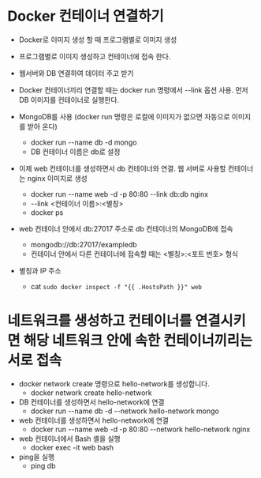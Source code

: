 # Docker 컨테이너 연결하기
- Docker로 이미지 생성 할 때 프로그램별로 이미지 생성
- 프로그램별로 이미지 생성하고 컨테이너에 접속 한다.
- 웹서버와 DB 연결하여 데이터 주고 받기
- Docker 컨테이너끼리 연결할 때는 docker run 명령에서 --link 옵션 사용. 먼저 DB 이미지를 컨테이너로 실행한다. 
- MongoDB를 사용 (docker run 명령은 로컬에 이미지가 없으면 자동으로 이미지를 받아 온다)
	- docker run --name db -d mongo
	- DB 컨테이너 이름은 db로 설정
- 이제 web 컨테이너를 생성하면서 db 컨테이너와 연결. 웹 서버로 사용할 컨테이너는 nginx 이미지로 생성
	- docker run --name web -d -p 80:80 --link db:db nginx
	- --link <컨테이너 이름>:<별칭>
	- docker ps
-  web 컨테이너 안에서 db:27017 주소로 db 컨테이너의 MongoDB에 접속
	- mongodb://db:27017/exampledb
	- 컨테이너 안에서 다른 컨테이너에 접속할 때는 <별칭>:<포트 번호> 형식

- 별칭과 IP 주소
	- cat `sudo docker inspect -f "{{ .HostsPath }}" web`

# 네트워크를 생성하고 컨테이너를 연결시키면 해당 네트워크 안에 속한 컨테이너끼리는 서로 접속
- docker network create 명령으로 hello-network를 생성합니다.
	- docker network create hello-network
- DB 컨테이너를 생성하면서 hello-network에 연결
	- docker run --name db -d --network hello-network mongo
- web 컨테이너를 생성하면서 hello-network에 연결
	- docker run --name web -d -p 80:80 --network hello-network nginx
- web 컨테이너에서 Bash 셸을 실행
	- docker exec -it web bash
- ping을 실행
	- ping db